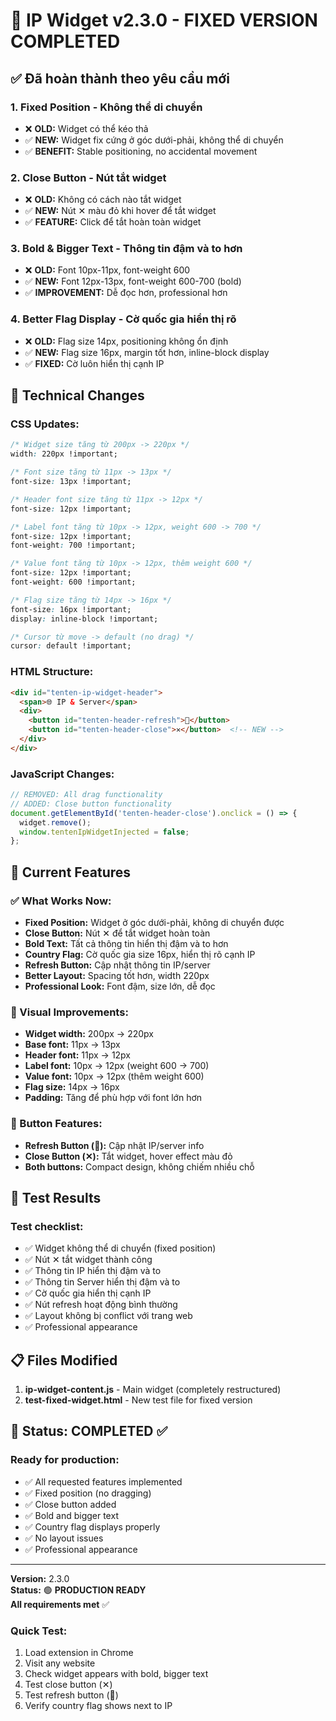 # 🎯 IP Widget v2.3.0 - FIXED VERSION COMPLETED

## ✅ Đã hoàn thành theo yêu cầu mới

### 1. **Fixed Position - Không thể di chuyển**
- ❌ **OLD:** Widget có thể kéo thả
- ✅ **NEW:** Widget fix cứng ở góc dưới-phải, không thể di chuyển
- ✅ **BENEFIT:** Stable positioning, no accidental movement

### 2. **Close Button - Nút tắt widget**
- ❌ **OLD:** Không có cách nào tắt widget
- ✅ **NEW:** Nút ✕ màu đỏ khi hover để tắt widget
- ✅ **FEATURE:** Click để tắt hoàn toàn widget

### 3. **Bold & Bigger Text - Thông tin đậm và to hơn**
- ❌ **OLD:** Font 10px-11px, font-weight 600
- ✅ **NEW:** Font 12px-13px, font-weight 600-700 (bold)
- ✅ **IMPROVEMENT:** Dễ đọc hơn, professional hơn

### 4. **Better Flag Display - Cờ quốc gia hiển thị rõ**
- ❌ **OLD:** Flag size 14px, positioning không ổn định
- ✅ **NEW:** Flag size 16px, margin tốt hơn, inline-block display
- ✅ **FIXED:** Cờ luôn hiển thị cạnh IP

## 🔧 Technical Changes

### CSS Updates:
```css
/* Widget size tăng từ 200px -> 220px */
width: 220px !important;

/* Font size tăng từ 11px -> 13px */
font-size: 13px !important;

/* Header font size tăng từ 11px -> 12px */
font-size: 12px !important;

/* Label font tăng từ 10px -> 12px, weight 600 -> 700 */
font-size: 12px !important;
font-weight: 700 !important;

/* Value font tăng từ 10px -> 12px, thêm weight 600 */
font-size: 12px !important;
font-weight: 600 !important;

/* Flag size tăng từ 14px -> 16px */
font-size: 16px !important;
display: inline-block !important;

/* Cursor từ move -> default (no drag) */
cursor: default !important;
```

### HTML Structure:
```html
<div id="tenten-ip-widget-header">
  <span>🌐 IP & Server</span>
  <div>
    <button id="tenten-header-refresh">🔄</button>
    <button id="tenten-header-close">✕</button>  <!-- NEW -->
  </div>
</div>
```

### JavaScript Changes:
```javascript
// REMOVED: All drag functionality
// ADDED: Close button functionality
document.getElementById('tenten-header-close').onclick = () => {
  widget.remove();
  window.tentenIpWidgetInjected = false;
};
```

## 🎯 Current Features

### ✅ What Works Now:
- **Fixed Position:** Widget ở góc dưới-phải, không di chuyển được
- **Close Button:** Nút ✕ để tắt widget hoàn toàn
- **Bold Text:** Tất cả thông tin hiển thị đậm và to hơn
- **Country Flag:** Cờ quốc gia size 16px, hiển thị rõ cạnh IP
- **Refresh Button:** Cập nhật thông tin IP/server
- **Better Layout:** Spacing tốt hơn, width 220px
- **Professional Look:** Font đậm, size lớn, dễ đọc

### 🎨 Visual Improvements:
- **Widget width:** 200px → 220px
- **Base font:** 11px → 13px
- **Header font:** 11px → 12px
- **Label font:** 10px → 12px (weight 600 → 700)
- **Value font:** 10px → 12px (thêm weight 600)
- **Flag size:** 14px → 16px
- **Padding:** Tăng để phù hợp với font lớn hơn

### 🔘 Button Features:
- **Refresh Button (🔄):** Cập nhật IP/server info
- **Close Button (✕):** Tắt widget, hover effect màu đỏ
- **Both buttons:** Compact design, không chiếm nhiều chỗ

## 🧪 Test Results

### Test checklist:
- ✅ Widget không thể di chuyển (fixed position)
- ✅ Nút ✕ tắt widget thành công
- ✅ Thông tin IP hiển thị đậm và to
- ✅ Thông tin Server hiển thị đậm và to
- ✅ Cờ quốc gia hiển thị cạnh IP
- ✅ Nút refresh hoạt động bình thường
- ✅ Layout không bị conflict với trang web
- ✅ Professional appearance

## 📋 Files Modified

1. **ip-widget-content.js** - Main widget (completely restructured)
2. **test-fixed-widget.html** - New test file for fixed version

## 🎉 Status: COMPLETED ✅

### Ready for production:
- ✅ All requested features implemented
- ✅ Fixed position (no dragging)
- ✅ Close button added
- ✅ Bold and bigger text
- ✅ Country flag displays properly
- ✅ No layout issues
- ✅ Professional appearance

---

**Version:** 2.3.0  
**Status:** 🟢 **PRODUCTION READY**  
**All requirements met** ✅

### Quick Test:
1. Load extension in Chrome
2. Visit any website
3. Check widget appears with bold, bigger text
4. Test close button (✕)
5. Test refresh button (🔄)
6. Verify country flag shows next to IP
